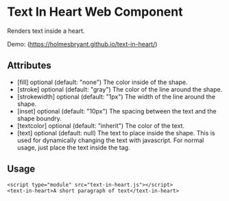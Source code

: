 # Text In Heart Web Component

Renders text inside a heart.

Demo: (https://holmesbryant.github.io/text-in-heart/)

## Attributes
* [fill] optional (default: "none") The color inside of the shape.
* [stroke] optional (default: "gray") The color of the line around the shape.
* [strokewidth] optional (default: "1px") The width of the line around the shape.
* [inset] optional (default: "10px") The spacing between the text and the shape boundry.
* [textcolor] optional (default: "inherit") The color of the text.
* [text] optional (default: null) The text to place inside the shape. This is used for dynamically changing the text with javascript. For normal usage, just place the text inside the tag.

## Usage

	<script type="module" src="text-in-heart.js"></script>
	<text-in-heart>A short paragraph of text</text-in-heart>
